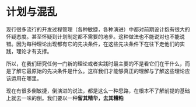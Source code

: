 # 计划与混乱

现行很多流行的开发过程管理（各种敏捷，各种演进）中都对前期设计抱有很大的怀疑态度。甚至怀疑到计划制定都不需要的地步。这种做法也不能说对也不能说错。因为每种理论出现都有它的先决条件，在这些先决条件下在往下走他们的实践，理论才有支撑。

所以，在我们研究任何一门新的理论或者实践时最主要的不是看它们在干什么，而是了解它最原始的先决条件是什么。这样我们才能够真正的理解与了解这些理论应该运用在哪里。

现在有很多倒敏捷，倒演进的说法，都是这么一种思路，在根本不了解前提的基础上就去一味的倒。我们要以一种**留其精华，去其糟粕**